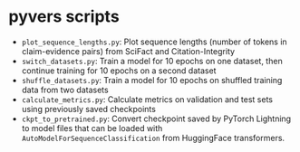 # pyvers scripts

- `plot_sequence_lengths.py`: Plot sequence lengths (number of tokens in claim-evidence pairs) from SciFact and Citation-Integrity
- `switch_datasets.py`: Train a model for 10 epochs on one dataset, then continue training for 10 epochs on a second dataset
- `shuffle_datasets.py`: Train a model for 10 epochs on shuffled training data from two datasets
- `calculate_metrics.py`: Calculate metrics on validation and test sets using previously saved checkpoints
- `ckpt_to_pretrained.py`: Convert checkpoint saved by PyTorch Lightning to model files that can be loaded with `AutoModelForSequenceClassification` from HuggingFace transformers.
